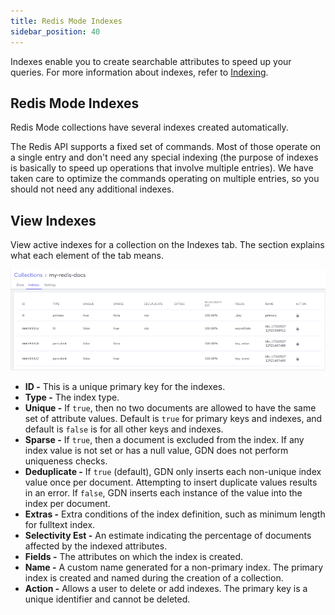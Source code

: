```yaml
---
title: Redis Mode Indexes
sidebar_position: 40
---
```


Indexes enable you to create searchable attributes to speed up your queries. For more information about indexes, refer to [Indexing](../indexing/index).

## Redis Mode Indexes

Redis Mode collections have several indexes created automatically.

The Redis API supports a fixed set of commands. Most of those operate on a single entry and don't need any special indexing (the purpose of indexes is basically to speed up operations that involve multiple entries). We have taken care to optimize the commands operating on multiple entries, so you should not need any additional indexes.

## View Indexes

View active indexes for a collection on the Indexes tab. The section explains what each element of the tab means.

![Redis Mode Indexes Tab](/img/collections/redis-mode-indexes.png)

- **ID -** This is a unique primary key for the indexes.
- **Type -** The index type.
- **Unique -** If `true`, then no two documents are allowed to have the same set of attribute values. Default is `true` for primary keys and indexes, and default is `false` is for all other keys and indexes.
- **Sparse -** If `true`, then a document is excluded from the index. If any index value is not set or has a null value, GDN does not perform uniqueness checks.
- **Deduplicate -** If `true` (default), GDN only inserts each non-unique index value once per document. Attempting to insert duplicate values results in an error. If `false`, GDN inserts each instance of the value into the index per document.
- **Extras -** Extra conditions of the index definition, such as minimum length for fulltext index.
- **Selectivity Est -** An estimate indicating the percentage of documents affected by the indexed attributes.
- **Fields -** The attributes on which the index is created.
- **Name -** A custom name generated for a non-primary index. The primary index is created and named during the creation of a collection.
- **Action -** Allows a user to delete or add indexes. The primary key is a unique identifier and cannot be deleted.
